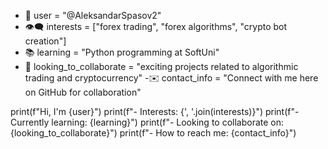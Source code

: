 - 👋 user = "@AleksandarSpasov2"
- 👁️‍🗨️ interests = ["forex trading", "forex algorithms", "crypto bot creation"]
- 📚 learning = "Python programming at SoftUni"
- 🤝 looking_to_collaborate = "exciting projects related to algorithmic trading and cryptocurrency"
-✉️ contact_info = "Connect with me here on GitHub for collaboration"

print(f"Hi, I'm {user}")
print(f"- Interests: {', '.join(interests)}")
print(f"- Currently learning: {learning}")
print(f"- Looking to collaborate on: {looking_to_collaborate}")
print(f"- How to reach me: {contact_info}")


<!---
AleksandarSpasov2/AleksandarSpasov2 is a ✨ special ✨ repository because its `README.md` (this file) appears on your GitHub profile.
You can click the Preview link to take a look at your changes.
--->
